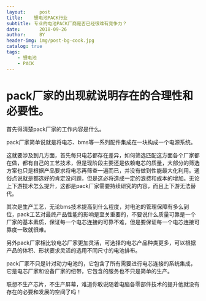 ```yaml
---
layout:     post
title:    锂电池PACK行业 
subtitle: 专业的电池PACK厂商是否已经很难有竞争力？
date:       2018-09-26
author:     BY
header-img: img/post-bg-cook.jpg
catalog: true
tags:
    - 锂电池
    - PACK
---
```


# pack厂家的出现就说明存在的合理性和必要性。

首先得清楚pack厂家的工作内容是什么。

pack厂家简单说就是将电芯、bms等一系列配件集成在一块构成一个电源系统。

这就要涉及到几方面，首先每只电芯都存在差异，如何筛选匹配这方面各个厂家都在做，都有自己的工艺技术，但是现阶段主要还是依赖电芯的质量，大部分的筛选方案也只是根据产品要求将电芯再筛查一遍而已，并没有做到性能最大化利用。通俗点说就是都选好的肯定没问题，但是这必将造成一定的浪费和成本的增加。无论上下游技术怎么提升，这都是pack厂家需要持续研究的内容，而且上下游无法替代。

其次是生产工艺，无论bms技术提高到什么程度，对电池的管理保障有多么到位，pack工艺对最终产品性能的影响是至关重要的，不要说什么质量可靠是一个厂家的基本素质，保证每一个电芯连接的可靠不难，但是要保证每一个电芯连接可靠度一致就很难。

另外pack厂家相比较电芯厂家更加灵活，可选择的电芯产品种类更多，可以根据产品的体积、形状要求灵活的选用不同尺寸的电池排布。

pack厂家不只是针对动力电池的，它包含了所有需要进行电芯连接的系统集成，它是电芯厂家和设备厂家的纽带，它包含的服务也不只是简单的生产。

联想不生产芯片，不生产屏幕，难道你敢说随着电脑各零部件技术的提升他就没有存在的必要和发展的空间了吗！

